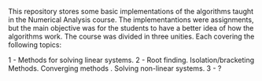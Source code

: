 This repository stores some basic implementations of the algorithms taught in the Numerical Analysis course. The implementantions were assignments, but the main objective was for the students to have a better idea of how the algorithms work. The course was divided in three unities. Each covering the following topics:

1 - Methods for solving linear systems.
2 - Root finding. Isolation/bracketing Methods. Converging methods . Solving non-linear systems.
3 - ? 
